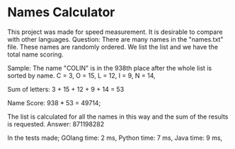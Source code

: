 # Names Calculator
This project was made for speed measurement. It is desirable to compare with other languages.
Question:
There are many names in the "names.txt" file. These names are randomly ordered. We list the list and we have the total name scoring.

Sample:
The name "COLIN" is in the 938th place after the whole list is sorted by name.
C = 3,
O = 15,
L = 12,
I = 9,
N = 14,

Sum of letters: 3 + 15 + 12 + 9 + 14 = 53

Name Score: 938 * 53 = 49714;

The list is calculated for all the names in this way and the sum of the results is requested. Answer: 871198282

In the tests made;
GOlang time: 2 ms,
Python time: 7 ms,
Java time: 9 ms,
